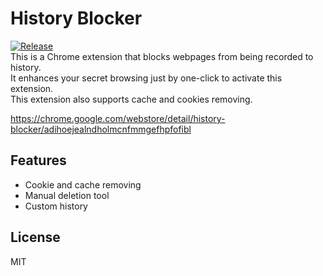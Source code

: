 # History Blocker
[![Release](https://img.shields.io/github/release/IzumiSy/HistoryBlocker.svg)](https://github.com/IzumiSy/HistoryBlocker/releases)  
This is a Chrome extension that blocks webpages from being recorded to history.  
It enhances your secret browsing just by one-click to activate this extension.  
This extension also supports cache and cookies removing.

https://chrome.google.com/webstore/detail/history-blocker/adihoejealndholmcnfmmgefhpfofibl

## Features
- Cookie and cache removing
- Manual deletion tool
- Custom history

## License
MIT
